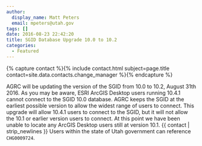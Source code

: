 ```yaml
---
author:
  display_name: Matt Peters
  email: mpeters@utah.gov
tags: []
date: 2016-08-23 22:42:20
title: SGID Database Upgrade 10.0 to 10.2
categories:
  - Featured
---
```

{% capture contact %}{% include contact.html subject=page.title contact=site.data.contacts.change_manager %}{% endcapture %}

AGRC will be updating the version of the SGID from 10.0 to 10.2, August 31th 2016. As you may be aware, ESRI ArcGIS Desktop users running 10.4.1 cannot connect to the SGID 10.0 database. AGRC keeps the SGID at the earliest possible version to allow the widest range of users to connect. This upgrade will allow 10.4.1 users to connect to the SGID, but it will not allow the 10.1 or earlier version users to connect. At this point we have been unable to locate any ArcGIS Desktop users still at version 10.1. {{ contact | strip_newlines }} Users within the state of Utah government can reference `CHG0009724`.
